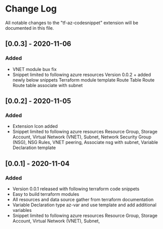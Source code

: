 # Change Log

All notable changes to the "tf-az-codesnippet" extension will be documented in this file.

## [0.0.3] - 2020-11-06
### Added
- VNET module bux fix
- Snippet limited to following azure resources 
  Version 0.0.2 + added newly below snippets
  Terraform module template
  Route Table
  Route 
  Route table associate with subnet 

## [0.0.2] - 2020-11-05
### Added
- Extension Icon added 
- Snippet limited to following azure resources 
   Resource Group, 
   Storage Account, 
   Virtual Network (VNET),
   Subnet,
   Network Security Group (NSG),
   NSG Rules,
   VNET peering, 
   Associate nsg with subnet,
   Variable Declaration template

## [0.0.1] - 2020-11-04
### Added
- Version 0.0.1 released with following terraform code snippets
- Easy to build terraform modules 
- All resources and data source gather from terraform documentation
- Variable Declaration type az-var and use template and add additional variables
- Snippet limited to following azure resources 
   Resource Group, 
   Storage Account, 
   Virtual Network (VNET),
   Subnet,
